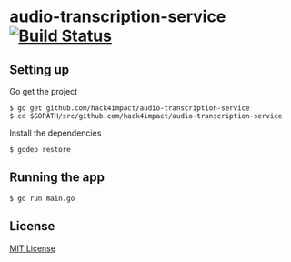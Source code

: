 # audio-transcription-service [![Build Status](https://travis-ci.org/hack4impact/audio-transcription-service.svg?branch=master)](https://travis-ci.org/hack4impact/audio-transcription-service)

## Setting up

Go get the project

```
$ go get github.com/hack4impact/audio-transcription-service
$ cd $GOPATH/src/github.com/hack4impact/audio-transcription-service
```

Install the dependencies

```
$ godep restore
```

## Running the app

```
$ go run main.go
```

## License
[MIT License](LICENSE.md)
